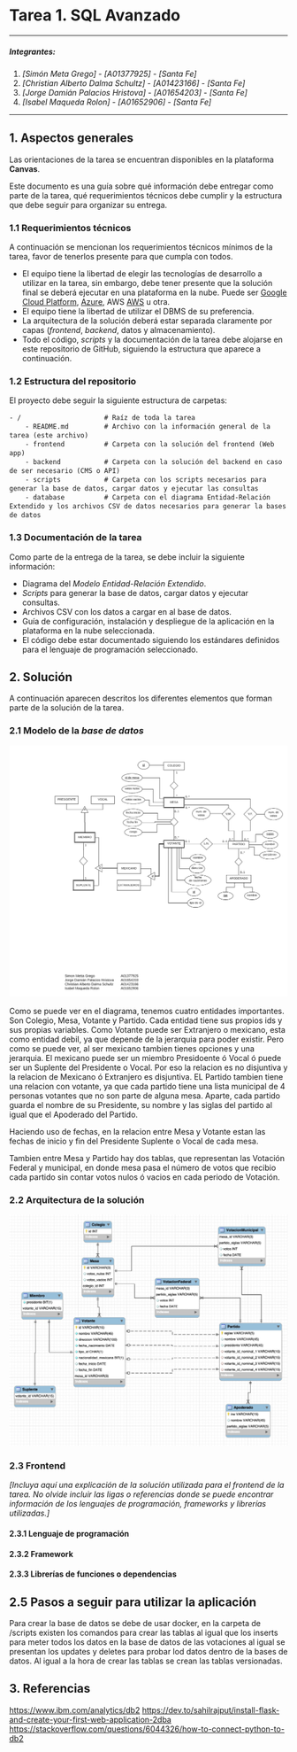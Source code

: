 # Tarea 1. SQL Avanzado

---

##### Integrantes:
1. *[Simón Meta Grego]* - *[A01377925]* - *[Santa Fe]*
2. *[Christian Alberto Dalma Schultz]* - *[A01423166]* - *[Santa Fe]*
3. *[Jorge Damián Palacios Hristova]* - *[A01654203]* - *[Santa Fe]*
4. *[Isabel Maqueda Rolon]* - *[A01652906]* - *[Santa Fe]*

---
## 1. Aspectos generales

Las orientaciones de la tarea se encuentran disponibles en la plataforma **Canvas**.

Este documento es una guía sobre qué información debe entregar como parte de la tarea, qué requerimientos técnicos debe cumplir y la estructura que debe seguir para organizar su entrega.


### 1.1 Requerimientos técnicos

A continuación se mencionan los requerimientos técnicos mínimos de la tarea, favor de tenerlos presente para que cumpla con todos.

* El equipo tiene la libertad de elegir las tecnologías de desarrollo a utilizar en la tarea, sin embargo, debe tener presente que la solución final se deberá ejecutar en una plataforma en la nube. Puede ser  [Google Cloud Platform](https://cloud.google.com/?hl=es), [Azure](https://azure.microsoft.com/en-us/), AWS [AWS](https://aws.amazon.com/es/free/) u otra.
* El equipo tiene la libertad de utilizar el DBMS de su preferencia.
* La arquitectura de la solución deberá estar separada claramente por capas (*frontend*, *backend*, datos y almacenamiento).
* Todo el código, *scripts* y la documentación de la tarea debe alojarse en este repositorio de GitHub, siguiendo la estructura que aparece a continuación.

### 1.2 Estructura del repositorio

El proyecto debe seguir la siguiente estructura de carpetas:
```
- / 			        # Raíz de toda la tarea
    - README.md			# Archivo con la información general de la tarea (este archivo)
    - frontend			# Carpeta con la solución del frontend (Web app)
    - backend			# Carpeta con la solución del backend en caso de ser necesario (CMS o API)
    - scripts		    # Carpeta con los scripts necesarios para generar la base de datos, cargar datos y ejecutar las consultas
    - database			# Carpeta con el diagrama Entidad-Relación Extendido y los archivos CSV de datos necesarios para generar la bases de datos

```

### 1.3 Documentación de la tarea

Como parte de la entrega de la tarea, se debe incluir la siguiente información:

* Diagrama del *Modelo Entidad-Relación Extendido*.
* *Scripts* para generar la base de datos, cargar datos y ejecutar consultas.
* Archivos CSV con los datos a cargar en al base de datos.
* Guía de configuración, instalación y despliegue de la aplicación en la plataforma en la nube  seleccionada.
* El código debe estar documentado siguiendo los estándares definidos para el lenguaje de programación seleccionado.

## 2. Solución

A continuación aparecen descritos los diferentes elementos que forman parte de la solución de la tarea.

### 2.1 Modelo de la *base de datos* 

![](databases/Tarea%201%20ERE.png)

Como se puede ver en el diagrama, tenemos cuatro entidades importantes. Son Colegio, Mesa, Votante y Partido. Cada entidad tiene sus propios ids y sus propias variables. Como Votante puede ser Extranjero o mexicano, esta como entidad debil, ya que depende de la jerarquia para poder existir. Pero como se puede ver, al ser mexicano tambien tienes opciones y una jerarquia. El mexicano puede ser un miembro Presidoente ó Vocal ó puede ser un Suplente del Presidente o Vocal. Por eso la relacion es no disjuntiva y la relacion de Mexicano ó Extranjero es disjuntiva. EL Partido tambien tiene una relacion con votante, ya que cada partido tiene una lista municipal de 4 personas votantes que no son parte de alguna mesa. Aparte, cada partido guarda el nombre de su Presidente, su nombre y las siglas del partido al igual que el Apoderado del Partido.

Haciendo uso de fechas, en la relacion entre Mesa y Votante estan las fechas de inicio y fin del Presidente Suplente o Vocal de cada mesa. 

Tambien entre Mesa y Partido hay dos tablas, que representan las Votación Federal y municipal, en donde mesa pasa el número de votos que recibio cada partido sin contar votos nulos ó vacios en cada periodo de Votación. 
### 2.2 Arquitectura de la solución

![](databases/Arquitectura.jpeg)
### 2.3 Frontend

*[Incluya aquí una explicación de la solución utilizada para el frontend de la tarea. No olvide incluir las ligas o referencias donde se puede encontrar información de los lenguajes de programación, frameworks y librerías utilizadas.]*

#### 2.3.1 Lenguaje de programación
#### 2.3.2 Framework
#### 2.3.3 Librerías de funciones o dependencias

## 2.5 Pasos a seguir para utilizar la aplicación

Para crear la base de datos se debe de usar docker, en la carpeta de /scripts existen los comandos para crear las tablas al igual que los inserts para meter todos los datos en la base de datos de las votaciones al igual se presentan los updates y deletes para probar lod datos dentro de la bases de datos. Al igual a la hora de crear las tablas se crean las tablas versionadas. 

## 3. Referencias

https://www.ibm.com/analytics/db2
https://dev.to/sahilrajput/install-flask-and-create-your-first-web-application-2dba
https://stackoverflow.com/questions/6044326/how-to-connect-python-to-db2
